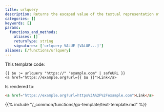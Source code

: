 ```yaml
---
title: urlquery
description: Returns the escaped value of the textual representation of its arguments in a form suitable for embedding in a URL query.
categories: []
keywords: []
params:
  functions_and_methods:
    aliases: []
    returnType: string
    signatures: ['urlquery VALUE [VALUE...]']
aliases: [/functions/urlquery]
---
```


This template code:

```go-html-template
{{ $u := urlquery "https://" "example.com" | safeURL }}
<a href="https://example.org?url={{ $u }}">Link</a>
```

Is rendered to:

```html
<a href="https://example.org?url=https%3A%2F%2Fexample.com">Link</a>
```

{{% include "/_common/functions/go-template/text-template.md" %}}
